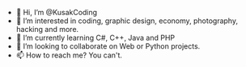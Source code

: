 - 👋 Hi, I’m @KusakCoding
- 👀 I’m interested in coding, graphic design, economy, photography, hacking and more.
- 🌱 I’m currently learning C#, C++, Java and PHP
- 💞️ I’m looking to collaborate on Web or Python projects.
- 📫 How to reach me? You can't.

